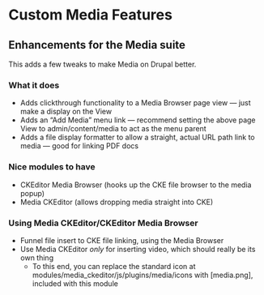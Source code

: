 # Custom Media Features
## Enhancements for the Media suite

This adds a few tweaks to make Media on Drupal better.

### What it does
- Adds clickthrough functionality to a Media Browser page view — just make a display on the View
- Adds an “Add Media” menu link — recommend setting the above page View to admin/content/media to act as the menu parent
- Adds a file display formatter to allow a straight, actual URL path link to media — good for linking PDF docs

### Nice modules to have
- CKEditor Media Browser (hooks up the CKE file browser to the media popup)
- Media CKEditor (allows dropping media straight into CKE)

### Using Media CKEditor/CKEditor Media Browser
- Funnel file insert to CKE file linking, using the Media Browser
- Use Media CKEditor *only* for inserting video, which should really be its own thing
    - To this end, you can replace the standard icon at modules/media_ckeditor/js/plugins/media/icons with [media.png], included with this module
